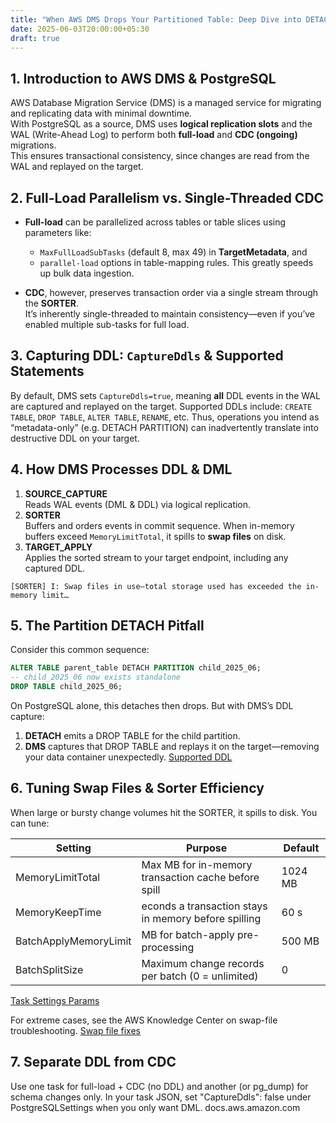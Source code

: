 ```yaml
---
title: "When AWS DMS Drops Your Partitioned Table: Deep Dive into DETACH PARTITION with PostgreSQL"
date: 2025-06-03T20:00:00+05:30
draft: true
---
```


## 1. Introduction to AWS DMS & PostgreSQL

AWS Database Migration Service (DMS) is a managed service for migrating and replicating data with minimal downtime.  
With PostgreSQL as a source, DMS uses **logical replication slots** and the WAL (Write-Ahead Log) to perform both **full-load** and **CDC (ongoing)** migrations.  
This ensures transactional consistency, since changes are read from the WAL and replayed on the target.

## 2. Full-Load Parallelism vs. Single-Threaded CDC

- **Full-load** can be parallelized across tables or table slices using parameters like:
    - `MaxFullLoadSubTasks` (default 8, max 49) in **TargetMetadata**, and
    - `parallel-load` options in table-mapping rules.
      This greatly speeds up bulk data ingestion.

- **CDC**, however, preserves transaction order via a single stream through the **SORTER**.  
  It’s inherently single-threaded to maintain consistency—even if you’ve enabled multiple sub-tasks for full load.

## 3. Capturing DDL: `CaptureDdls` & Supported Statements

By default, DMS sets `CaptureDdls=true`, meaning **all** DDL events in the WAL are captured and replayed on the target.
Supported DDLs include: `CREATE TABLE`, `DROP TABLE`, `ALTER TABLE`, `RENAME`, etc.
Thus, operations you intend as “metadata-only” (e.g. DETACH PARTITION) can inadvertently translate into destructive DDL on your target.

## 4. How DMS Processes DDL & DML

1. **SOURCE_CAPTURE**  
   Reads WAL events (DML & DDL) via logical replication.
2. **SORTER**  
   Buffers and orders events in commit sequence. When in-memory buffers exceed `MemoryLimitTotal`, it spills to **swap files** on disk.
3. **TARGET_APPLY**  
   Applies the sorted stream to your target endpoint, including any captured DDL.

```plain
[SORTER] I: Swap files in use—total storage used has exceeded the in-memory limit…
```

## 5. The Partition DETACH Pitfall

Consider this common sequence:

```sql
ALTER TABLE parent_table DETACH PARTITION child_2025_06;
-- child_2025_06 now exists standalone
DROP TABLE child_2025_06;
```

On PostgreSQL alone, this detaches then drops. But with DMS’s DDL capture:

1. **DETACH** emits a DROP TABLE for the child partition.
2. **DMS** captures that DROP TABLE and replays it on the target—removing your data container unexpectedly. [Supported DDL](https://docs.aws.amazon.com/dms/latest/userguide/CHAP_Introduction.SupportedDDL.html)

## 6. Tuning Swap Files & Sorter Efficiency
When large or bursty change volumes hit the SORTER, it spills to disk. You can tune:

|  Setting | Purpose  |Default|
|---|---|---|
|  MemoryLimitTotal | Max MB for in-memory transaction cache before spill  |  1024 MB |
|  MemoryKeepTime | econds a transaction stays in memory before spilling  | 60 s  |
|  BatchApplyMemoryLimit | MB for batch-apply pre-processing           |  500 MB |
| BatchSplitSize  | Maximum change records per batch (0 = unlimited)  | 0  |

[Task Settings Params](https://docs.aws.amazon.com/dms/latest/userguide/CHAP_Tasks.CustomizingTasks.TaskSettings.ChangeProcessingTuning.html)

For extreme cases, see the AWS Knowledge Center on swap-file troubleshooting. [Swap file fixes](https://repost.aws/knowledge-center/dms-swap-files-consuming-space?utm_source=chatgpt.com)

## 7. Separate DDL from CDC

Use one task for full-load + CDC (no DDL) and another (or pg_dump) for schema changes only.
In your task JSON, set "CaptureDdls": false under PostgreSQLSettings when you only want DML.
docs.aws.amazon.com